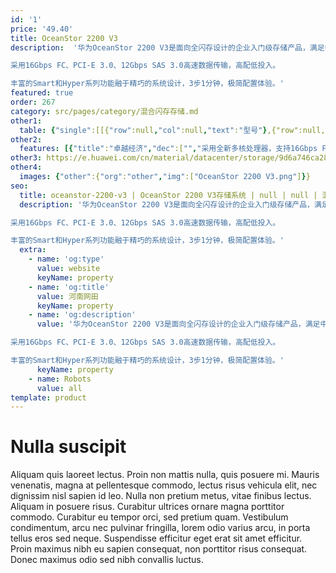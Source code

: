 ```yaml
---
id: '1'
price: '49.40'
title: OceanStor 2200 V3
description:  '华为OceanStor 2200 V3是面向全闪存设计的企业入门级存储产品，满足中小型企业数据库OLTP/OLAP、Exchange、服务器虚拟化和视频监控等各种应用需求。

采用16Gbps FC、PCI-E 3.0、12Gbps SAS 3.0高速数据传输，高配低投入。

丰富的Smart和Hyper系列功能融于精巧的系统设计，3步1分钟，极简配置体验。'
featured: true
order: 267
category: src/pages/category/混合闪存存储.md
other1: 
  table: {"single":[[{"row":null,"col":null,"text":"型号"},{"row":null,"col":"2","text":"OceanStor 2200 V3"}],[{"row":null,"col":null,"text":"系统缓存"},{"row":null,"col":null,"text":"双控16GB"},{"row":null,"col":null,"text":"双控32GB"}],[{"row":null,"col":null,"text":"最大控制器数"},{"row":null,"col":null,"text":"2"},{"row":null,"col":null,"text":"2"}],[{"row":null,"col":null,"text":"支持的存储协议"},{"row":null,"col":null,"text":"FC、iSCSI"},{"row":null,"col":null,"text":"FC、iSCSI、NFS、CIFS、HTTP、FTP"}],[{"row":null,"col":null,"text":"前端通道端口类型"},{"row":null,"col":"2","text":"1/10Gbps Ethernet、8/16Gbps FC"}],[{"row":null,"col":null,"text":"后端端口类型"},{"row":null,"col":"2","text":"SAS3.0（单端口4*12Gbps）"}],[{"row":null,"col":null,"text":"最大可热插拔I/O模块数（每控制器）"},{"row":null,"col":"2","text":"2"}],[{"row":null,"col":null,"text":"关键软件特性"},{"row":null,"col":null,"text":"HyperSnap（快照），HyperCopy（LUN拷贝），HyperClone（克隆），HyperMirror（卷镜像），HyperReplication（远程复制）\n\nSmartQoS（智能服务质量控制），SmartCache（SSD智能缓存），SmartTier（智能数据分级），SmartThin（智能精简配置），SmartMotion（智能数据迅移），SmartMigration（LUN迁移），SmartErase（数据销毁）\n\nUltraPath（多路径管理），BCManager（容灾管理），DeviceManager（单设备管理软件），eSight（集中运维管理软件），SmartConfig（易用性配置工具）"},{"row":null,"col":null,"text":"HyperSnap（快照），HyperCopy（LUN拷贝），HyperClone（克隆），HyperMirror（卷镜像），HyperReplication（远程复制），HyperVault（一体化备份），HyperLock（WORM）\n\nSmartQoS（智能服务质量控制），SmartCache（SSD智能缓存），SmartTier（智能数据分级），SmartThin（智能精简配置），SmartMotion（智能数据迅移），SmartMigration（LUN迁移），SmartErase（数据销毁）\n\nUltraPath（多路径管理），BCManager（容灾管理），DeviceManager（单设备管理软件），eSight（集中运维管理软件），SmartConfig（易用性配置工具）"}]]}
other2:
  features: [{"title":"卓越经济","dec":["","采用全新多核处理器，支持16Gbps FC等主机接口，内部采用新一代PCI-E 3.0总线，并采用12Gbps SAS 3.0高速硬盘接口，性能及规格全面领先同级产品。",""]},{"title":"丰富精巧","dec":["","通过Smart系列软件为入门级用户提供更高效的存储资源使用效率，通过Hyper系列数据保护软件满足用户本地、异地以及多地数据保护需求，保障业务连续性和数据可用性。",""]},{"title":"传承创新","dec":["","面向全闪存的优化设计，将SSD性能发挥到极致；一套设备兼容SAN和NAS两种服务，满足业务弹性发展，简化业务部署，提升存储资源利用率，有效降低TCO；",""]}]
other3: https://e.huawei.com/cn/material/datacenter/storage/9d6a746ca28d4cf38b3f680c1c727ade
other4:
  images: {"other":{"org":"other","img":["OceanStor 2200 V3.png"]}}
seo:
  title: oceanstor-2200-v3 | OceanStor 2200 V3存储系统 | null | null | 混合闪存存储 | 数据存储
  description: '华为OceanStor 2200 V3是面向全闪存设计的企业入门级存储产品，满足中小型企业数据库OLTP/OLAP、Exchange、服务器虚拟化和视频监控等各种应用需求。

采用16Gbps FC、PCI-E 3.0、12Gbps SAS 3.0高速数据传输，高配低投入。

丰富的Smart和Hyper系列功能融于精巧的系统设计，3步1分钟，极简配置体验。'
  extra:
    - name: 'og:type'
      value: website
      keyName: property
    - name: 'og:title'
      value: 河南网田
      keyName: property
    - name: 'og:description'
      value: '华为OceanStor 2200 V3是面向全闪存设计的企业入门级存储产品，满足中小型企业数据库OLTP/OLAP、Exchange、服务器虚拟化和视频监控等各种应用需求。

采用16Gbps FC、PCI-E 3.0、12Gbps SAS 3.0高速数据传输，高配低投入。

丰富的Smart和Hyper系列功能融于精巧的系统设计，3步1分钟，极简配置体验。'
      keyName: property
    - name: Robots
      value: all
template: product
---
```


# Nulla suscipit

Aliquam quis laoreet lectus. Proin non mattis nulla, quis posuere mi. Mauris venenatis, magna at pellentesque commodo, lectus risus vehicula elit, nec dignissim nisl sapien id leo. Nulla non pretium metus, vitae finibus lectus. Aliquam in posuere risus. Curabitur ultrices ornare magna porttitor commodo. Curabitur eu tempor orci, sed pretium quam. Vestibulum condimentum, arcu nec pulvinar fringilla, lorem odio varius arcu, in porta tellus eros sed neque. Suspendisse efficitur eget erat sit amet efficitur. Proin maximus nibh eu sapien consequat, non porttitor risus consequat. Donec maximus odio sed nibh convallis luctus.